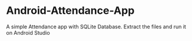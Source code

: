 # Android-Attendance-App
A simple Attendance app
with SQLite Database.
Extract the files and run it on Android Studio
